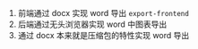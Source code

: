 1. 前端通过 docx 实现 word 导出 `export-frontend`
2. 后端通过无头浏览器实现 word 中图表导出
3. 通过 docx 本来就是压缩包的特性实现 word 导出
